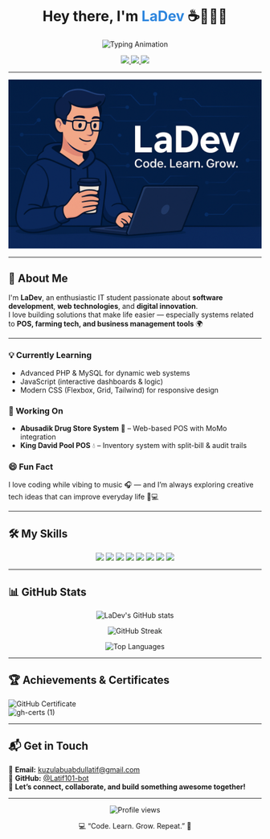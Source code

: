 <!-- Profile Header -->
<h1 align="center">Hey there, I'm <span style="color:#2e86de;">LaDev</span> ☕👨🏽‍💻</h1>

<p align="center">
  <img src="https://readme-typing-svg.herokuapp.com?font=Fira+Code&weight=600&size=22&pause=1000&color=2E86DE&center=true&vCenter=true&width=520&lines=IT+Student+%7C+Web+Developer+%7C+Tech+Explorer;Building+Real-world+Solutions+through+Code;Always+Learning+and+Innovating!+💡" alt="Typing Animation" />
</p>

<p align="center">
  <a href="https://github.com/Latif101-bot">
    <img src="https://img.shields.io/badge/GitHub-%2312100E.svg?style=for-the-badge&logo=github&logoColor=white" />
  </a>
  <a href="#">
    <img src="https://img.shields.io/badge/IT%20Student-%232E86DE.svg?style=for-the-badge&logo=codeforces&logoColor=white" />
  </a>
  <a href="#">
    <img src="https://img.shields.io/badge/Web%20Developer-%23E34F26.svg?style=for-the-badge&logo=html5&logoColor=white" />
  </a>
</p>

---

<p align="center">
  <img src="https://raw.githubusercontent.com/Latif101-bot/-LaDev/main/LaDev%20Image.png" alt="LaDev Banner" width="800"/>
</p>


---

## 🚀 About Me  

I'm **LaDev**, an enthusiastic IT student passionate about **software development**, **web technologies**, and **digital innovation**.  
I love building solutions that make life easier — especially systems related to **POS, farming tech, and business management tools** 🌍  

---

### 💡 Currently Learning  
- Advanced PHP & MySQL for dynamic web systems  
- JavaScript (interactive dashboards & logic)  
- Modern CSS (Flexbox, Grid, Tailwind) for responsive design  

### 🧩 Working On  
- **Abusadik Drug Store System** 🏪 – Web-based POS with MoMo integration  
- **King David Pool POS** 💧 – Inventory system with split-bill & audit trails  

### 😄 Fun Fact  
I love coding while vibing to music 🎧 — and I’m always exploring creative tech ideas that can improve everyday life 🌱💻  

---

## 🛠️ My Skills  

<p align="center">
  <img src="https://img.shields.io/badge/HTML5-E34F26?style=for-the-badge&logo=html5&logoColor=white" />
  <img src="https://img.shields.io/badge/CSS3-1572B6?style=for-the-badge&logo=css3&logoColor=white" />
  <img src="https://img.shields.io/badge/JavaScript-F7DF1E?style=for-the-badge&logo=javascript&logoColor=black" />
  <img src="https://img.shields.io/badge/PHP-777BB4?style=for-the-badge&logo=php&logoColor=white" />
  <img src="https://img.shields.io/badge/MySQL-005C84?style=for-the-badge&logo=mysql&logoColor=white" />
  <img src="https://img.shields.io/badge/Bootstrap-563D7C?style=for-the-badge&logo=bootstrap&logoColor=white" />
  <img src="https://img.shields.io/badge/Git-F05032?style=for-the-badge&logo=git&logoColor=white" />
  <img src="https://img.shields.io/badge/Power%20BI-F2C811?style=for-the-badge&logo=powerbi&logoColor=black" />
</p>

---

## 📊 GitHub Stats  

<p align="center">
  <img src="https://github-readme-stats.vercel.app/api?username=Latif101-bot&show_icons=true&theme=tokyonight" alt="LaDev's GitHub stats" />
</p>

<p align="center">
  <img src="https://github-readme-streak-stats.herokuapp.com/?user=Latif101-bot&theme=tokyonight" alt="GitHub Streak" />
</p>

<p align="center">
  <img src="https://github-readme-stats.vercel.app/api/top-langs/?username=Latif101-bot&layout=compact&theme=tokyonight" alt="Top Languages" />
</p>

---

## 🏆 Achievements & Certificates  

![GitHub Certificate](https://github.com/user-attachments/assets/a9608500-294d-45c4-811b-9e6f98ff5d4a)  
![gh-certs (1)](https://github.com/user-attachments/assets/3f3f02a9-173e-43c3-9c06-341276047633)

---

## 📬 Get in Touch  

📧 **Email:** [kuzulabuabdullatif@gmail.com](mailto:kuzulabuabdullatif@gmail.com)  
🐙 **GitHub:** [@Latif101-bot](https://github.com/Latif101-bot)  
💬 **Let’s connect, collaborate, and build something awesome together!**

---

<p align="center">
  <img src="https://komarev.com/ghpvc/?username=Latif101-bot&label=Profile+Views&color=0e75b6&style=flat" alt="Profile views" />
</p>

<p align="center">💻 “Code. Learn. Grow. Repeat.” 🔁</p>
